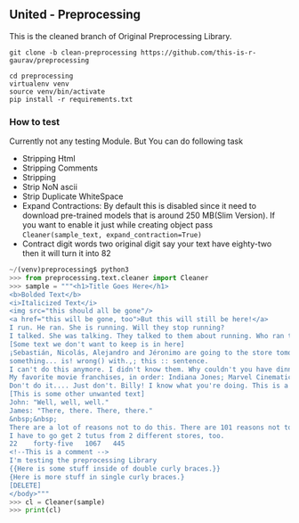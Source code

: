 ## United - Preprocessing

This is the cleaned branch of Original Preprocessing Library.

```commandline
git clone -b clean-preprocessing https://github.com/this-is-r-gaurav/preprocessing

cd preprocessing
virtualenv venv
source venv/bin/activate
pip install -r requirements.txt

```

### How to test

Currently not any testing Module. But You can do following task

* Stripping Html
* Stripping Comments
* Stripping 
* Strip NoN ascii
* Strip Duplicate WhiteSpace
* Expand Contractions: By default this is disabled 
since it need to download pre-trained models that is around 250 MB(Slim Version).
If you want to enable it just while creating object pass `Cleaner(sample_text, expand_contraction=True)`
* Contract digit words two original digit say your text have eighty-two then it will turn it into 82

```python
~/(venv)preprocessing$ python3 
>>> from preprocessing.text.cleaner import Cleaner
>>> sample = """<h1>Title Goes Here</h1>
<b>Bolded Text</b>
<i>Italicized Text</i>
<img src="this should all be gone"/>
<a href="this will be gone, too">But this will still be here!</a>
I run. He ran. She is running. Will they stop running?
I talked. She was talking. They talked to them about running. Who ran to the talking runner?
[Some text we don't want to keep is in here]
¡Sebastián, Nicolás, Alejandro and Jéronimo are going to the store tomorrow morning!
something... is! wrong() with.,; this :: sentence.
I can't do this anymore. I didn't know them. Why couldn't you have dinner at the restaurant?
My favorite movie franchises, in order: Indiana Jones; Marvel Cinematic Universe; Star Wars; Back to the Future; Harry Potter.
Don't do it.... Just don't. Billy! I know what you're doing. This is a great little house you've got here.
[This is some other unwanted text]
John: "Well, well, well."
James: "There, there. There, there."
&nbsp;&nbsp;
There are a lot of reasons not to do this. There are 101 reasons not to do it. 1000000 reasons, actually.
I have to go get 2 tutus from 2 different stores, too.
22    forty-five   1067   445
<!--This is a comment -->
I'm testing the preprocessing Library
{{Here is some stuff inside of double curly braces.}}
{Here is more stuff in single curly braces.}
[DELETE]
</body>"""
>>> cl = Cleaner(sample)
>>> print(cl)

```
